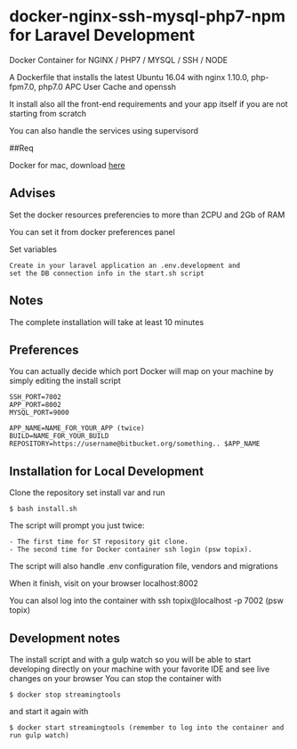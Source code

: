 # docker-nginx-ssh-mysql-php7-npm for Laravel Development
Docker Container for NGINX / PHP7 / MYSQL / SSH / NODE

A Dockerfile that installs the latest Ubuntu 16.04 with nginx 1.10.0, php-fpm7.0, php7.0 APC User Cache and openssh
 
It install also all the front-end requirements and your app itself if you are not starting from scratch

You can also handle the services using supervisord

##Req

Docker for mac, download [here](https://docs.docker.com/docker-for-mac/ "Docker for mac download")

## Advises
Set the docker resources preferencies to more than 2CPU and 2Gb of RAM

You can set it from docker preferences panel

Set variables

```
Create in your laravel application an .env.development and 
set the DB connection info in the start.sh script
```

## Notes
The complete installation will take at least 10 minutes

## Preferences
You can actually decide which port Docker will map on your machine by simply editing the install script
```
SSH_PORT=7002
APP_PORT=8002
MYSQL_PORT=9000
```

```
APP_NAME=NAME_FOR_YOUR_APP (twice)
BUILD=NAME_FOR_YOUR_BUILD
REPOSITORY=https://username@bitbucket.org/something.. $APP_NAME
```

## Installation for Local Development
Clone the repository set install var and run

```
$ bash install.sh
```

The script will prompt you just twice:
```
- The first time for ST repository git clone.
- The second time for Docker container ssh login (psw topix).
```

The script will also handle .env configuration file, vendors and migrations


When it finish, visit on your browser localhost:8002


You can alsol log into the container with ssh topix@localhost -p 7002 (psw topix)

## Development notes
The install script and with a gulp watch so you will be able to start developing directly on your machine with your favorite IDE and see live changes on your browser
You can stop the container with

```
$ docker stop streamingtools
```

and start it again with

```
$ docker start streamingtools (remember to log into the container and run gulp watch)
```
